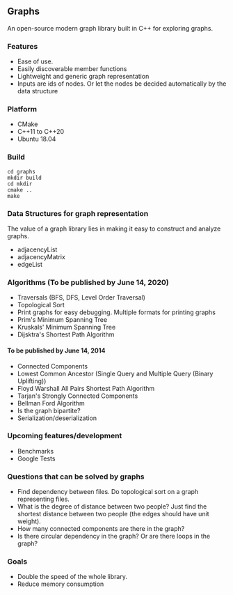 ## Graphs
An open-source modern graph library built in C++ for exploring graphs.

### Features
* Ease of use.
* Easily discoverable member functions
* Lightweight and generic graph representation
* Inputs are ids of nodes. Or let the nodes be decided automatically by the data structure

### Platform
* CMake
* C++11 to C++20
* Ubuntu 18.04

### Build
```
cd graphs
mkdir build
cd mkdir
cmake ..
make
```

### Data Structures for graph representation
The value of a graph library lies in making it easy to construct and analyze graphs. 
* adjacencyList
* adjacencyMatrix
* edgeList

### Algorithms (To be published by June 14, 2020)
* Traversals (BFS, DFS, Level Order Traversal)
* Topological Sort
* Print graphs for easy debugging. Multiple formats for printing graphs
* Prim's Minimum Spanning Tree
* Kruskals' Minimum Spanning Tree
* Dijsktra's Shortest Path Algorithm

#### To be published by June 14, 2014
* Connected Components
* Lowest Common Ancestor (Single Query and Multiple Query (Binary Uplifting))
* Floyd Warshall All Pairs Shortest Path Algorithm
* Tarjan's Strongly Connected Components
* Bellman Ford Algorithm
* Is the graph bipartite?
* Serialization/deserialization

### Upcoming features/development
* Benchmarks
* Google Tests

### Questions that can be solved by graphs
* Find dependency between files. Do topological sort on a graph representing files.
* What is the degree of distance between two people? 
Just find the shortest distance between two people (the edges should have unit weight).
* How many connected components are there in the graph?
* Is there circular dependency in the graph? Or are there loops in the graph?

### Goals
* Double the speed of the whole library.
* Reduce memory consumption